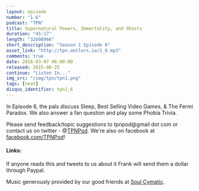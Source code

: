 ```yaml
---
layout: episode
number: "1-6"
podcast: "TPN"
title: Supernatural Powers, Immortality, and Ghosts
duration: "45:17"
length: "32608966"
short_description: "Season 1 Episode 6"
asset_link: "http://tpn.antlers.io/1_6.mp3"
comments: true
date: 2016-03-07 06:00:00
released: 2015-06-25
continue: "Listen In..."
img_src: "/img/tpn/tpn1.png"
tags: [neat]
disqus_identifier: tpn1_6
---
```


In Episode 6, the pals discuss Sleep, Best Selling Video Games, & The Fermi Paradox. We also answer a fan question and play some Phobia Trivia.

Please send feedback/topic suggestions to tpnpod@gmail dot com or contact us on twitter - @[TPNPod](https://twitter.com/tpnpod). We're also on facebook at [facebook.com/TPNPod](facebook.com/TPNPod)!

#### Links:

If anyone reads this and tweets to us about it Frank will send them a dollar through Paypal.

Music generously provided by our good friends at [Soul Cymatic](https://soundcloud.com/soul-cymatic).